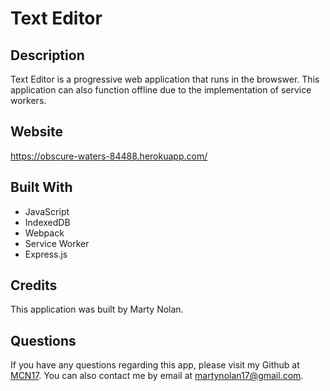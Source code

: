 # Text Editor

## Description
Text Editor is a progressive web application that runs in the browswer. This application can also function offline due to the implementation of service workers.

## Website
 https://obscure-waters-84488.herokuapp.com/



## Built With
* JavaScript
* IndexedDB
* Webpack
* Service Worker
* Express.js

## Credits
This application was built by Marty Nolan.

## Questions
If you have any questions regarding this app, please visit my Github at [MCN17](https://github.com/MCN17). You can also contact me by email at       martynolan17@gmail.com.
